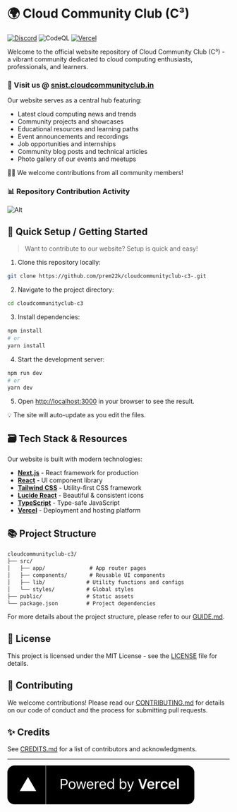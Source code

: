 # 🌍 Cloud Community Club (C³)

[![Discord](https://img.shields.io/discord/YOUR_DISCORD_ID?logo=discord)](https://discord.gg/YOUR_INVITE_LINK) ![CodeQL](https://github.com/CloudCommunityClub/cloudcommunityclub-c3/workflows/CodeQL/badge.svg) [![Vercel](https://img.shields.io/github/deployments/CloudCommunityClub/cloudcommunityclub-c3/production?&logo=vercel&label=Vercel%20Deployment)](https://github.com/CloudCommunityClub/cloudcommunityclub-c3/deployments/Production)

Welcome to the official website repository of Cloud Community Club (C³) - a vibrant community dedicated to cloud computing enthusiasts, professionals, and learners.

### 🔗 Visit us @ [snist.cloudcommunityclub.in](https://snist.cloudcommunityclub.in)

Our website serves as a central hub featuring:
- Latest cloud computing news and trends
- Community projects and showcases
- Educational resources and learning paths
- Event announcements and recordings
- Job opportunities and internships
- Community blog posts and technical articles
- Photo gallery of our events and meetups

🙋‍♂️ We welcome contributions from all community members!

### 📊 Repository Contribution Activity

![Alt](https://repobeats.axiom.co/api/embed/fe1b3c980d478532406427b995d24931828a681c.svg 'Repobeats analytics image')

## 🔰 Quick Setup / Getting Started

> Want to contribute to our website? Setup is quick and easy!

1. Clone this repository locally:
```bash
git clone https://github.com/prem22k/cloudcommunityclub-c3-.git
```

2. Navigate to the project directory:
```bash
cd cloudcommunityclub-c3
```

3. Install dependencies:
```bash
npm install
# or
yarn install
```

4. Start the development server:
```bash
npm run dev
# or
yarn dev
```

5. Open [http://localhost:3000](http://localhost:3000) in your browser to see the result.

💡 The site will auto-update as you edit the files.

## 🗃️ Tech Stack & Resources

Our website is built with modern technologies:

- [**Next.js**](https://nextjs.org) - React framework for production
- [**React**](https://react.dev) - UI component library
- [**Tailwind CSS**](https://tailwindcss.com) - Utility-first CSS framework
- [**Lucide React**](https://lucide.dev) - Beautiful & consistent icons
- [**TypeScript**](https://www.typescriptlang.org/) - Type-safe JavaScript
- [**Vercel**](https://vercel.com/) - Deployment and hosting platform

## 📚 Project Structure

```
cloudcommunityclub-c3/
├── src/
│   ├── app/              # App router pages
│   ├── components/       # Reusable UI components
│   ├── lib/             # Utility functions and configs
│   └── styles/          # Global styles
├── public/              # Static assets
└── package.json         # Project dependencies
```

For more details about the project structure, please refer to our [GUIDE.md](./GUIDE.md).

## 📝 License

This project is licensed under the MIT License - see the [LICENSE](./LICENSE) file for details.

## 🤝 Contributing

We welcome contributions! Please read our [CONTRIBUTING.md](./CONTRIBUTING.md) for details on our code of conduct and the process for submitting pull requests.

## ✨ Credits

See [CREDITS.md](./CREDITS.md) for a list of contributors and acknowledgments.

---

[![Powered by Vercel](/.github/assets/powered-by-vercel.svg)](https://vercel.com?utm_source=cloudcommunityclub&utm_campaign=oss)
